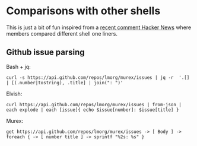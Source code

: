 # Comparisons with other shells

This is just a bit of fun inspired from a [recent comment Hacker News](https://news.ycombinator.com/item?id=14700307)
where members compared different shell one liners.

## Github issue parsing

Bash + jq:

    curl -s https://api.github.com/repos/lmorg/murex/issues | jq -r  '.[] | [(.number|tostring), .title] | join(": ")'

Elvish:

    curl https://api.github.com/repos/lmorg/murex/issues | from-json | each explode | each [issue]{ echo $issue[number]: $issue[title] }

Murex:

    get https://api.github.com/repos/lmorg/murex/issues -> [ Body ] -> foreach { -> [ number title ] -> sprintf "%2s: %s" }